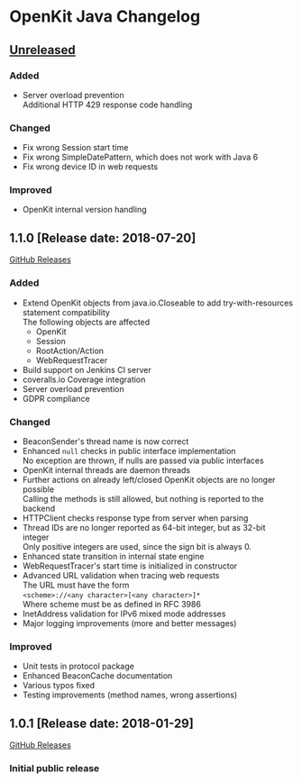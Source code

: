 # OpenKit Java Changelog

## [Unreleased](https://github.com/Dynatrace/openkit-dotnet/compare/v1.1.0...HEAD)

### Added
- Server overload prevention  
  Additional HTTP 429 response code handling

### Changed
- Fix wrong Session start time
- Fix wrong SimpleDatePattern, which does not work with Java 6
- Fix wrong device ID in web requests

### Improved
- OpenKit internal version handling

## 1.1.0 [Release date: 2018-07-20]
[GitHub Releases](https://github.com/Dynatrace/openkit-java/releases/tag/v1.1.0)

### Added
- Extend OpenKit objects from java.io.Closeable to add try-with-resources statement compatibility  
  The following objects are affected
  - OpenKit
  - Session
  - RootAction/Action
  - WebRequestTracer
- Build support on Jenkins CI server
- coveralls.io Coverage integration
- Server overload prevention
- GDPR compliance

### Changed
- BeaconSender's thread name is now correct
- Enhanced `null` checks in public interface implementation  
  No exception are thrown, if nulls are passed via public interfaces
- OpenKit internal threads are daemon threads
- Further actions on already left/closed OpenKit objects are no longer possible  
  Calling the methods is still allowed, but nothing is reported to the backend 
- HTTPClient checks response type from server when parsing
- Thread IDs are no longer reported as 64-bit integer, but as 32-bit integer  
  Only positive integers are used, since the sign bit is always 0.
- Enhanced state transition in internal state engine
- WebRequestTracer's start time is initialized in constructor
- Advanced URL validation when tracing web requests  
  The URL must have the form  
  `<scheme>://<any character>[<any character>]*`  
  Where scheme must be as defined in RFC 3986
- InetAddress validation for IPv6 mixed mode addresses
- Major logging improvements (more and better messages)

### Improved
- Unit tests in protocol package
- Enhanced BeaconCache documentation
- Various typos fixed
- Testing improvements (method names, wrong assertions)

## 1.0.1 [Release date: 2018-01-29]
[GitHub Releases](https://github.com/Dynatrace/openkit-java/releases/tag/v1.0.1)
### Initial public release
